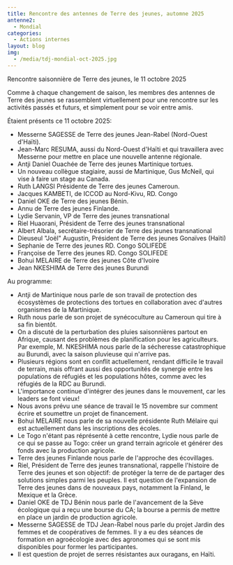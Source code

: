 ```yaml
---
title: Rencontre des antennes de Terre des jeunes, automne 2025
antenne2:
  - Mondial
categories:
  - Actions internes
layout: blog
img:
  - /media/tdj-mondial-oct-2025.jpg
---
```

Rencontre saisonnière de Terre des jeunes, le 11 octobre 2025

Comme à chaque changement de saison, les membres des antennes de Terre des jeunes se rassemblent virtuellement pour une rencontre sur les activités passés et futurs, et simplement pour se voir entre amis.

Étaient présents ce 11 octobre 2025:

* Messerne SAGESSE de Terre des jeunes Jean-Rabel (Nord-Ouest d'Haïti).
* Jean-Marc RESUMA, aussi du Nord-Ouest d'Haïti et qui travaillera avec Messerne pour mettre en place une nouvelle antenne régionale.
* Antji Daniel Ouachée de Terre des jeunes Martinique tortues.
* Un nouveau collègue stagiaire, aussi de Martinique, Gus McNeil, qui vise à faire un stage au Canada.
* Ruth LANGSI Présidente de Terre des jeunes Cameroun.
* Jacques KAMBETI, de ICCOD au Nord-Kivu, RD. Congo
* Daniel OKE de Terre des jeunes Bénin.
* Annu de Terre des jeunes Finlande.
* Lydie Servanin, VP de Terre des jeunes transnational
* Riel Huaorani, Président de Terre des jeunes transnational
* Albert Albala, secrétaire-trésorier de Terre des jeunes transnational
* Dieuseul "Joël" Augustin, Président de Terre des jeunes Gonaïves (Haïti)
* Sephanie de Terre des jeunes RD. Congo SOLIFEDE
* Françoise de Terre des jeunes RD. Congo SOLIFEDE
* Bohui MELAIRE de Terre des jeunes Côte d'Ivoire
* Jean NKESHIMA de Terre des jeunes Burundi

Au programme:

* Antji de Martinique nous parle de son travail de protection des écosystèmes de protections des tortues en collaboration avec d'autres organismes de la Martinique.
* Ruth nous parle de son projet de synécoculture au Cameroun qui tire à sa fin bientôt.
* On a discuté de la perturbation des pluies saisonnières partout en Afrique, causant des problèmes de planification pour les agriculteurs. Par exemple, M. NKESHIMA nous parle de la sécheresse catastrophique au Burundi, avec la saison pluvieuse qui n'arrive pas.
* Plusieurs régions sont en conflit actuellement, rendant difficile le travail de terrain, mais offrant aussi des opportunités de synergie entre les populations de réfugiés et les populations hôtes, comme avec les réfugiés de la RDC au Burundi.
* L'importance continue d'intégrer des jeunes dans le mouvement, car les leaders se font vieux!
* Nous avons prévu une séance de travail le 15 novembre sur comment écrire et soumettre un projet de financement.
* Bohui MELAIRE nous parle de sa nouvelle présidente Ruth Mélaire qui est actuellement dans les inscriptions des écoles.
* Le Togo n'étant pas réprésenté à cette rencontre, Lydie nous parle de ce qui se passe au Togo: créer un grand terrain agricole et générer des fonds avec la production agricole.
* Terre des jeunes Finlande nous parle de l'approche des écovillages.
* Riel, Président de Terre des jeunes transnational, rappelle l'histoire de Terre des jeunes et son objectif: de protéger la terre de de partager des solutions simples parmi les peuples. Il est question de l'expansion de Terre des jeunes dans de nouveaux pays, notamment la Finland, le Mexique et la Grèce.
* Daniel OKE de TDJ Bénin nous parle de l'avancement de la Sève écologique qui a reçu une bourse du CA; la bourse a permis de mettre en place un jardin de production agricole.
* Messerne SAGESSE de TDJ Jean-Rabel nous parle du projet Jardin des femmes et de coopératives de femmes. Il y a eu des séances de formation en agroécologie avec des agronomes qui se sont mis disponibles pour former les participantes.
* Il est question de projet de serres résistantes aux ouragans, en Haïti.
